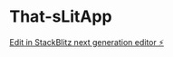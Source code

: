 # That-sLitApp

[Edit in StackBlitz next generation editor ⚡️](https://stackblitz.com/~/github.com/OnlyFireFans/That-sLitApp)